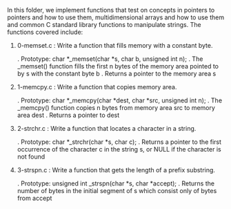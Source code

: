 In this folder, we implement functions that test on concepts in pointers to pointers and how to use them, multidimensional arrays and how to use them and common C standard library functions to manipulate strings.
The functions covered include:

1. 0-memset.c : Write a function that fills memory with a constant byte.

	. Prototype: char *_memset(char *s, char b, unsigned int n);
	. The _memset() function fills the first n bytes of the memory area pointed to by s with the constant byte b
	. Returns a pointer to the memory area s

2. 1-memcpy.c : Write a function that copies memory area.

	. Prototype: char *_memcpy(char *dest, char *src, unsigned int n);
	. The _memcpy() function copies n bytes from memory area src to memory area dest
	. Returns a pointer to dest

3. 2-strchr.c : Write a function that locates a character in a string.

	. Prototype: char *_strchr(char *s, char c);
	. Returns a pointer to the first occurrence of the character c in the string s, or NULL if the character is not found

4. 3-strspn.c : Write a function that gets the length of a prefix substring.

	. Prototype: unsigned int _strspn(char *s, char *accept);
	. Returns the number of bytes in the initial segment of s which consist only of bytes from accept

